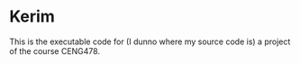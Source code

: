 # Kerim

This is the executable code for (I dunno where my source code is) a project of the course CENG478.
